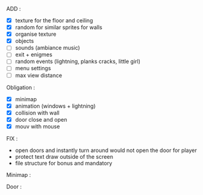 ADD : 
- [X] texture for the floor and ceiling
- [X] random for similar sprites for walls
- [X] organise texture
- [X] objects
- [ ] sounds (ambiance music)
- [ ] exit + enigmes
- [ ] random events (lightning, planks cracks, little girl)
- [ ] menu settings
- [ ] max view distance

Obligation :
- [x] minimap
- [x] animation (windows + lightning)
- [x] collision with wall
- [x] door close and open
- [x] mouv with mouse

FIX :
<!-- - parsing, when search len of map need to suppr whitespace at the end -->
<!-- - Need to read directory for animation -->
<!-- - stop parsing if not valid caracter on the map -->
<!-- - Check if multiple definition of a texture incompatible -->
<!-- - Segfault when no default sprites for symbol in map -->
<!-- - makefile -->
<!-- - security on exiting the map is broken -->
<!-- - object parsing -->
<!-- - floor is by default where player spawns -->
<!-- - quit if WIN_X or WIN_Y is <= 0 -->
<!-- - check texture obligatoire (NO, SO, WE, EA) -->
<!-- - collision with hit box -->
<!-- - increase wall height -->
<!-- - texture floor and ceiling beug -->
<!-- - animation for object -->
- open doors and instantly turn around would not open the door for player
- protect text draw outside of the screen
- file structure for bonus and mandatory

Minimap : 
<!-- - if screen is too small, do not draw minimap -->
<!-- - leaks -->

Door :
<!-- - texture door only print the half two time -->
<!-- - opti door open -->
<!-- - door parsing -->
<!-- - doors on side of map -->
